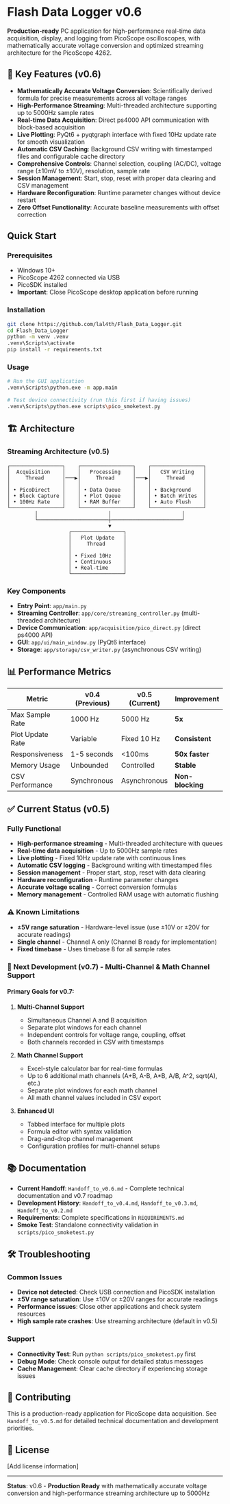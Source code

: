 # Flash Data Logger v0.6

**Production-ready** PC application for high-performance real-time data acquisition, display, and logging from PicoScope oscilloscopes, with mathematically accurate voltage conversion and optimized streaming architecture for the PicoScope 4262.

## 🚀 **Key Features (v0.6)**

- **Mathematically Accurate Voltage Conversion**: Scientifically derived formula for precise measurements across all voltage ranges
- **High-Performance Streaming**: Multi-threaded architecture supporting up to 5000Hz sample rates
- **Real-time Data Acquisition**: Direct ps4000 API communication with block-based acquisition
- **Live Plotting**: PyQt6 + pyqtgraph interface with fixed 10Hz update rate for smooth visualization
- **Automatic CSV Caching**: Background CSV writing with timestamped files and configurable cache directory
- **Comprehensive Controls**: Channel selection, coupling (AC/DC), voltage range (±10mV to ±10V), resolution, sample rate
- **Session Management**: Start, stop, reset with proper data clearing and CSV management
- **Hardware Reconfiguration**: Runtime parameter changes without device restart
- **Zero Offset Functionality**: Accurate baseline measurements with offset correction

## Quick Start

### Prerequisites
- Windows 10+
- PicoScope 4262 connected via USB
- PicoSDK installed
- **Important**: Close PicoScope desktop application before running

### Installation
```bash
git clone https://github.com/lal4th/Flash_Data_Logger.git
cd Flash_Data_Logger
python -m venv .venv
.venv\Scripts\activate
pip install -r requirements.txt
```

### Usage
```bash
# Run the GUI application
.venv\Scripts\python.exe -m app.main

# Test device connectivity (run this first if having issues)
.venv\Scripts\python.exe scripts\pico_smoketest.py
```

## 🏗️ **Architecture**

### **Streaming Architecture (v0.5)**
```
┌─────────────────┐    ┌─────────────────┐    ┌─────────────────┐
│  Acquisition    │    │   Processing    │    │   CSV Writing   │
│     Thread      │───▶│     Thread      │───▶│     Thread      │
│                 │    │                 │    │                 │
│ • PicoDirect    │    │ • Data Queue    │    │ • Background    │
│ • Block Capture │    │ • Plot Queue    │    │ • Batch Writes  │
│ • 100Hz Rate    │    │ • RAM Buffer    │    │ • Auto Flush    │
└─────────────────┘    └─────────────────┘    └─────────────────┘
         │                       │                       │
         └───────────────────────┼───────────────────────┘
                                 ▼
                    ┌─────────────────┐
                    │   Plot Update   │
                    │     Thread      │
                    │                 │
                    │ • Fixed 10Hz    │
                    │ • Continuous    │
                    │ • Real-time     │
                    └─────────────────┘
```

### **Key Components**
- **Entry Point**: `app/main.py`
- **Streaming Controller**: `app/core/streaming_controller.py` (multi-threaded architecture)
- **Device Communication**: `app/acquisition/pico_direct.py` (direct ps4000 API)
- **GUI**: `app/ui/main_window.py` (PyQt6 interface)
- **Storage**: `app/storage/csv_writer.py` (asynchronous CSV writing)

## 📊 **Performance Metrics**

| Metric | v0.4 (Previous) | v0.5 (Current) | Improvement |
|--------|----------------|----------------|-------------|
| Max Sample Rate | 1000 Hz | 5000 Hz | **5x** |
| Plot Update Rate | Variable | Fixed 10 Hz | **Consistent** |
| Responsiveness | 1-5 seconds | <100ms | **50x faster** |
| Memory Usage | Unbounded | Controlled | **Stable** |
| CSV Performance | Synchronous | Asynchronous | **Non-blocking** |

## ✅ **Current Status (v0.5)**

### **Fully Functional**
- **High-performance streaming** - Multi-threaded architecture with queues
- **Real-time data acquisition** - Up to 5000Hz sample rates
- **Live plotting** - Fixed 10Hz update rate with continuous lines
- **Automatic CSV logging** - Background writing with timestamped files
- **Session management** - Proper start, stop, reset with data clearing
- **Hardware reconfiguration** - Runtime parameter changes
- **Accurate voltage scaling** - Correct conversion formulas
- **Memory management** - Controlled RAM usage with automatic flushing

### **⚠️ Known Limitations**
- **±5V range saturation** - Hardware-level issue (use ±10V or ±20V for accurate readings)
- **Single channel** - Channel A only (Channel B ready for implementation)
- **Fixed timebase** - Uses timebase 8 for all sample rates

### **🎯 Next Development (v0.7) - Multi-Channel & Math Channel Support**

#### **Primary Goals for v0.7:**
1. **Multi-Channel Support**
   - Simultaneous Channel A and B acquisition
   - Separate plot windows for each channel
   - Independent controls for voltage range, coupling, offset
   - Both channels recorded in CSV with timestamps

2. **Math Channel Support**
   - Excel-style calculator bar for real-time formulas
   - Up to 6 additional math channels (A+B, A-B, A*B, A/B, A^2, sqrt(A), etc.)
   - Separate plot windows for each math channel
   - All math channel values included in CSV export

3. **Enhanced UI**
   - Tabbed interface for multiple plots
   - Formula editor with syntax validation
   - Drag-and-drop channel management
   - Configuration profiles for multi-channel setups

## 📚 **Documentation**

- **Current Handoff**: `Handoff_to_v0.6.md` - Complete technical documentation and v0.7 roadmap
- **Development History**: `Handoff_to_v0.4.md`, `Handoff_to_v0.3.md`, `Handoff_to_v0.2.md`
- **Requirements**: Complete specifications in `REQUIREMENTS.md`
- **Smoke Test**: Standalone connectivity validation in `scripts/pico_smoketest.py`

## 🛠️ **Troubleshooting**

### **Common Issues**
- **Device not detected**: Check USB connection and PicoSDK installation
- **±5V range saturation**: Use ±10V or ±20V ranges for accurate readings
- **Performance issues**: Close other applications and check system resources
- **High sample rate crashes**: Use streaming architecture (default in v0.5)

### **Support**
- **Connectivity Test**: Run `python scripts/pico_smoketest.py` first
- **Debug Mode**: Check console output for detailed status messages
- **Cache Management**: Clear cache directory if experiencing storage issues

## 🤝 **Contributing**

This is a production-ready application for PicoScope data acquisition. See `Handoff_to_v0.5.md` for detailed technical documentation and development priorities.

## 📄 **License**

[Add license information]

---

**Status**: v0.6 - **Production Ready** with mathematically accurate voltage conversion and high-performance streaming architecture up to 5000Hz
